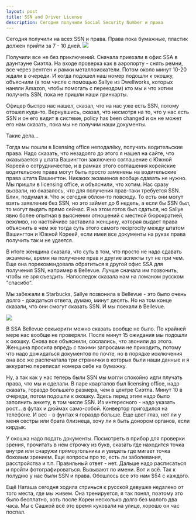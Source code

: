 ```yaml
---
layout: post
title: SSN and Driver License
description: Сегодня получили Social Security Number и права
---
```


Сегодня получили на всех SSN и права. Права пока бумажные, пластик должен
прийти за 7 - 10 дней.
<img src="http://i.imgur.com/DJZHjqC.png" class="img-responsive img-thumbnail">

Получили все не без приключений. Сначала приехали в офис SSA в даунтауне Сиэтла.
На входе проверка как в аэропорту - снять ремни, все через рентген и
рамки металлоискатели. Потом около минут 10-20 ждали в очереди.
И когда подошел наш номер подошли к окошку, объяснили (в том числе с помощью
Sallye из Dwellworks, которых наняли Amazon, чтобы помогать с переездом)
кто мы и что хотим получить SSN, пока не пришли наши гринкарты.

Офицер быстро нас нашел, сказал, что на нас уже есть SSN, потому отошел куда-то.
Вернувшись, сказал, что несмотря на то, что у нас есть SSN и он его видит
в системе, policy has been changed и он не может его нам сказать, пока мы не
получим наши документы.

Такие дела...

Тогда мы пошли в licensing office неподалёку, получать водительские права.
Надо сказать, что незадолго до этого я нашел на сайте, что оказывается
у штата Вашингтон заключено соглашение с Южной Кореей о сотрудничестве,
и в рамках этого соглашения корейские водительские права могут быть просто
заменены на водительские права штата Вашингтон. Никаких экзаменов вообще
сдавать не нужно. Мы пришли в licensing office, и объяснили, что хотим.
Нас сразу вызвали, но оказалось, что для получения прав-таки требуется SSN.
Блин, подумал я. Что ж сегодня облом-то повсюду. То есть они могут взять
заявление без SSN, но это займет до 6 недель, а если бы SSN был, то могут
выдать прямо сейчас. Я на этом готов был сдаться, но Sallye явно более
опытная в выяснении отношений с местной бюрократией, вежливо, но настойчиво
заставила женщину, которая выдает права объяснить в чем же тогда суть этого
самого reciprocity между штатом Вашингтон и Южной Кореей, если имея все
документы на руках права получить так и не удается.

В итоге женщина сказала, что суть в том, что просто не надо сдавать
экзамены, время на получение прав и другие аспекты тут не при чем.
Еще она порекомендовала обратиться в другой офис SSA для получения SSN,
например в Bellevue. Лучше сначала им позвонить, чтобы не зря съездить.
Напоследок сказала нам на ломаном русском "спасибо".

Мы забежали в Starbucks, Sallye позвонила в Bellevue - это было очень долго - 
дождаться ответа, думаю, минут десять. Но на том конце сказали, что они
смогут сказать SSN. И мы поехали в Bellevue.

<img src="http://i.imgur.com/I48ywWw.png" class="img-responsive img-thumbnail">

В SSA Bellevue секьюрити можно сказать вообще не было. По крайней мере нас
вообще не проверяли. После минут 15 ожидания мы подошли к окошку. Снова
все объяснили, сослались, что звонили до этого. Женщина просила впредь с такими
запросами не приходить, потому что надо дожидаться документов по почте, но
в порядке исключения она все же распечатала три странички в которых были
наши данные и я аккуратно переписал номера себе на бумажку.

Ну, а так как у нас теперь были SSN мы могли спокойно идти плучать права, что мы
и сделали. В паре кварталов был licensing office, надо сказать, гораздо большего
размера, чем в центре Сиэтла. Минут 10 в очереди, потом подошли к окошку. Здесь
перед этим надо было заполнить анкету, в том числе SSN. Из интересного - надо
указать рост... в футах и дюймах само-собой. Конвертор пригодился на телефоне.
И вес - в фунтах я гораздо больше. Еще цвет глаз, нет ли у меня сестры или брата
близнеца, хочу ли я быть донором органов, если кирдык.

У окошка надо подать документы. Посмотреть в прибор для проверки зрения, 
прочитать в нем строчку из букв, сказать где находится точка внутри или снаружи
прямоугольника и увидеть где мигает точка боковым зрением. Еще вопросы про
то, есть ли заболевания, расстройства и т.п. Правильный ответ - нет.
Дальше надо расписаться и пройти фотографироваться. Вызывают по имени.
Вот и всё. Так к полудню у нас были SSN и права. Обошлось все это нам $54 
с каждого.

Ещё Наташа сегодня ходила стричься к русской девушке недалеко от того места,
где мы живем. Она тренируется, я так понял, поэтому это было бесплатно, хоть
после Кореи несколько долго без малого два часа. Мы с Сашкой всё это время куковали
на улице, хорошо он час поспал.
